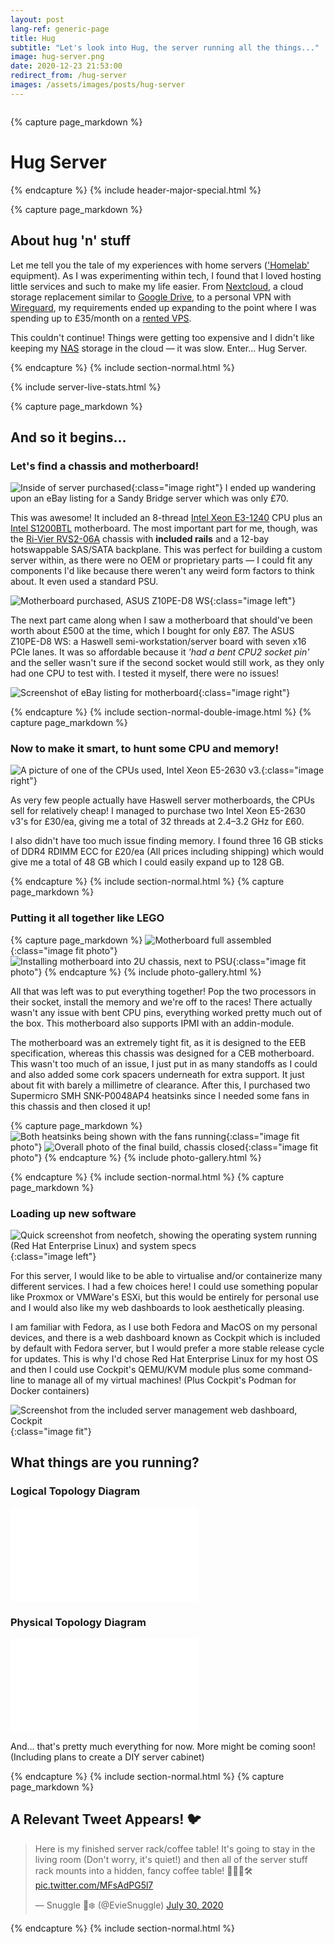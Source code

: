 ```yaml
---
layout: post
lang-ref: generic-page
title: Hug
subtitle: "Let's look into Hug, the server running all the things..."
image: hug-server.png
date: 2020-12-23 21:53:00
redirect_from: /hug-server
images: /assets/images/posts/hug-server
---
```

<!-- Content -->
<div class="image main">
	<img src="{{ site.url }}/assets/images/posts/{{ page.image }}" alt="">
</div>

<script src="{{ 'assets/js/refresh-badges.js' | absolute_url }}"></script>
{% capture page_markdown %}
# Hug Server
{% endcapture %}
{% include header-major-special.html %}



{% capture page_markdown %}
## About hug 'n' stuff

Let me tell you the tale of my experiences with home servers (['Homelab'](https://reddit.com/r/homelab) equipment). As I was experimenting within tech, I found that I loved hosting little services and such to make my life easier. From [Nextcloud](https://nextcloud.com/), a cloud storage replacement similar to [Google Drive](https://drive.google.com/), to a personal VPN with [Wireguard](https://wireguard.com/), my requirements ended up expanding to the point where I was spending up to £35/month on a [rented VPS](https://en.wikipedia.org/wiki/Virtual_private_server).

This couldn't continue! Things were getting too expensive and I didn't like keeping my [NAS](https://simple.wikipedia.org/wiki/Network-attached_storage) storage in the cloud — it was slow.
Enter... Hug Server.


{% endcapture %}
{% include section-normal.html %}

{% include server-live-stats.html %}

{% capture page_markdown %}
## And so it begins...
### Let's find a chassis and motherboard!

![Inside of server purchased](/assets/images/posts/hug-server/original.webp){:class="image right"}
I ended up wandering upon an eBay listing for a Sandy Bridge server which was only £70.

This was awesome! It included an 8-thread [Intel Xeon E3-1240](https://ark.intel.com/content/www/us/en/ark/products/52273/intel-xeon-processor-e3-1240-8m-cache-3-30-ghz.html) CPU plus an [Intel S1200BTL](https://ark.intel.com/content/www/us/en/ark/products/53557/intel-server-board-s1200btl.html) motherboard. The most important part for me, though, was the [Ri-Vier RVS2-06A](https://www.ri-vier.eu/rivier-2u-12bay-chassis-with-sas-backplane-rvs206a-p-323.html) chassis with **included rails** and a 12-bay hotswappable SAS/SATA backplane. This was perfect for building a custom server within, as there were no OEM or proprietary parts — I could fit any components I'd like because there weren't any weird form factors to think about. It even used a standard PSU.

![Motherboard purchased, ASUS Z10PE-D8 WS](/assets/images/posts/hug-server/motherboard.webp){:class="image left"}

The next part came along when I saw a motherboard that should've been worth about £500 at the time, which I bought for only £87. The ASUS Z10PE-D8 WS: a Haswell semi-workstation/server board with seven x16 PCIe lanes. It was so affordable 
because it *'had a bent CPU2 socket pin'* and the seller wasn't sure if the second socket would still work, as they only had one CPU to test with. I tested it myself, there were no issues!

![Screenshot of eBay listing for motherboard](/assets/images/posts/hug-server/ebay.webp){:class="image right"}

{% endcapture %}
{% include section-normal-double-image.html %}
{% capture page_markdown %}


### Now to make it smart, to hunt some CPU and memory!

![A picture of one of the CPUs used, Intel Xeon E5-2630 v3.](/assets/images/posts/hug-server/cpu.webp){:class="image right"}


As very few people actually have Haswell server motherboards, the CPUs sell for relatively cheap! I managed to purchase two Intel Xeon E5-2630 v3's for £30/ea, giving me a total of 32 threads at 2.4–3.2 GHz for £60.

I also didn't have too much issue finding memory. I found three 16 GB sticks of DDR4 RDIMM ECC for £20/ea (All prices including shipping) which would give me a total of 48 GB which I could easily expand up to 128 GB. 

{% endcapture %}
{% include section-normal.html %}
{% capture page_markdown %}

### Putting it all together like LEGO


{% capture page_markdown %} 
![Motherboard full assembled](/assets/images/posts/hug-server/motherboard_built.webp){:class="image fit photo"}
![Installing motherboard into 2U chassis, next to PSU](/assets/images/posts/hug-server/server_inside.webp){:class="image fit photo"}
{% endcapture %}
{% include photo-gallery.html %}

All that was left was to put everything together! Pop the two processors in their socket, install the memory and we're off to the races! There actually wasn't any issue with bent CPU pins, everything worked pretty much out of the box. This motherboard also supports IPMI with an addin-module.

The motherboard was an extremely tight fit, as it is designed to the EEB specification, whereas this chassis was designed for a CEB motherboard. This wasn't too much of an issue, I just put in as many standoffs as I could and also added some cork spacers underneath for extra support. It just about fit with barely a millimetre of clearance. After this, I purchased two Supermicro SMH SNK-P0048AP4 heatsinks since I needed some fans in this chassis and then closed it up!


{% capture page_markdown %} 
![Both heatsinks being shown with the fans running](/assets/images/posts/hug-server/heatsinky.webp){:class="image fit photo"}
![Overall photo of the final build, chassis closed](/assets/images/posts/hug-server/final.webp){:class="image fit photo"}
{% endcapture %}
{% include photo-gallery.html %}

{% endcapture %}
{% include section-normal.html %}
{% capture page_markdown %}

### Loading up new software

![Quick screenshot from neofetch, showing the operating system running (Red Hat Enterprise Linux) and system specs](/assets/images/posts/hug-server/neofetch.webp){:class="image left"}

For this server, I would like to be able to virtualise and/or containerize many different services. I had a few choices here! I could use something popular like Proxmox or VMWare's ESXi, but this would be entirely for personal use and I would also like my web dashboards to look aesthetically pleasing.

I am familiar with Fedora, as I use both Fedora and MacOS on my personal devices, and there is a web dashboard known as Cockpit which is included by default with Fedora server, but I would prefer a more stable release cycle for updates. This is why I'd chose Red Hat Enterprise Linux for my host OS and then I could use Cockpit's QEMU/KVM module plus some command-line to manage all of my virtual machines! (Plus Cockpit's Podman for Docker containers)

![Screenshot from the included server management web dashboard, Cockpit](/assets/images/posts/hug-server/cockpit.webp){:class="image fit"}

## What things are you running?
### Logical Topology Diagram

<embed class="centre" src="{{ page.images }}/logical_topology.svg">

### Physical Topology Diagram

<embed class="centre" src="{{ page.images }}/physical_topology.svg">

And... that's pretty much everything for now. More might be coming soon! (Including plans to create a DIY server cabinet)

{% endcapture %}
{% include section-normal.html %}
{% capture page_markdown %}
## A Relevant Tweet Appears! 🐦

<div>
	<blockquote class="twitter-tweet tw-align-center" data-theme="dark"><p lang="en" dir="ltr">Here is my finished server rack/coffee table! It&#39;s going to stay in the living room (Don&#39;t worry, it&#39;s quiet!) and then all of the server stuff rack mounts into a hidden, fancy coffee table! 👩‍💻📐🛠️ <a href="https://t.co/MFsAdPG5l7">pic.twitter.com/MFsAdPG5l7</a></p>&mdash; Snuggle 🧋❄️ (@EvieSnuggle) <a href="https://twitter.com/EvieSnuggle/status/1288936442736136205?ref_src=twsrc%5Etfw">July 30, 2020</a></blockquote> <script async src="https://platform.twitter.com/widgets.js" charset="utf-8"></script>
</div>
{% endcapture %}
{% include section-normal.html %}

